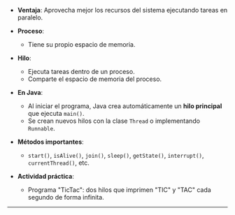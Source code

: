 - **Ventaja**: Aprovecha mejor los recursos del sistema ejecutando tareas en paralelo.
- **Proceso**:
    - Tiene su propio espacio de memoria.
- **Hilo**:
    - Ejecuta tareas dentro de un proceso.
    - Comparte el espacio de memoria del proceso.

- **En Java**:
    - Al iniciar el programa, Java crea automáticamente un **hilo principal** que ejecuta `main()`.
    - Se crean nuevos hilos con la clase `Thread` o implementando `Runnable`.
- **Métodos importantes**:
    - `start()`, `isAlive()`, `join()`, `sleep()`, `getState()`, `interrupt()`, `currentThread()`, etc.
- **Actividad práctica**:
    - Programa "TicTac": dos hilos que imprimen "TIC" y "TAC" cada segundo de forma infinita.

---
